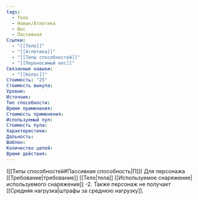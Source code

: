 ```yaml
---
tags:
  - Тело
  - Навык/Атлетика
  - Вес
  - Пассивная
Ссылки:
  - "[[Тело]]"
  - "[[Атлетика]]"
  - "[[Типы способностей]]"
  - "[[Переносимый вес]]"
Связанные навыки:
  - "[[Колос]]"
Стоимость: "25"
Стоимость выкупа:
Уровни:
Источник:
Тип способности:
Время применения:
Стоимость применения:
Используемый пул:
Стоимость пула:
Характеристики:
Дальность:
Шаблон:
Количество целей:
Время действия:
---
```

([[Типы способностей#Пассивная способность|П]]) Для персонажа [[Требование|требование]] [[Тело|тела]] [[Используемое снаряжение|используемого снаряжения]] -2. Также персонаж не получает [[Средняя нагрузка|штрафы за среднюю нагрузку]].
